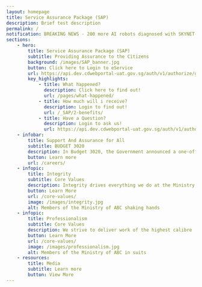 ```yaml
---
layout: homepage
title: Service Assurance Package (SAP)
description: Brief test description
permalink: /
notification: BREAKING NEWS - 200 more AI robots diagnosed with SKYNET-3020 as new cases in Singapore edged up to 52,000
sections:
    - hero:
        title: Service Assurance Package (SAP)
        subtitle: Providing Assurance to the Citizens
        background: /images/SAP_banner.jpg
        button: Click here to Login to eService
        url: https://api.dev.cdwebportal-uat.gov.sg/auth/v1/authorize/gstvoucher
        key_highlights:
            - title: What happened?
              description: Click here to find out!
              url: /pages/what-happened/
            - title: How much will i receive?
              description: Login to find out!
              url: /_SAP/2-benefits/
            - title: Have a Question?
              description: Login to ask us!
              url: https://api.dev.cdwebportal-uat.gov.sg/auth/v1/authorize/gstvoucher
    - infobar:
        title: Support And Assurance for All
        subtitle: BUDGET 3020
        description: In Budget 3020, the Government announced a one-off Service Assurance Package (SAP) payment for all eligible citizens. This measures are part of the nation’s effort to help all Singaporeans with their household expenses during this period of uncertainty. Most adult Singaporeans will benefit, with more help given to the less well-off.
        button: Learn more
        url: /careers/
    - infopic:
        title: Integrity
        subtitle: Core Values
        description: Integrity drives everything we do at the Ministry of ABC
        button: Learn More
        url: /core-values/
        image: /images/integrity.jpg
        alt: Members of the Ministry of ABC shaking hands
    - infopic:
        title: Professionalism
        subtitle: Core Values
        description: We strive to deliver work of the highest calibre
        button: Learn More
        url: /core-values/
        image: /images/professionalism.jpg
        alt: Members of the Ministry of ABC in suits
    - resources:
        title: Media
        subtitle: Learn more
        button: View More
---
```

